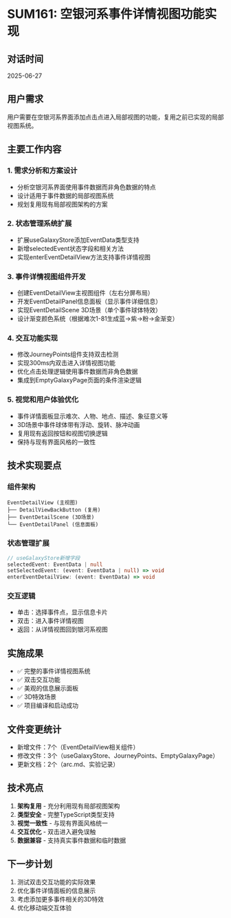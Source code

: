 # SUM161: 空银河系事件详情视图功能实现

## 对话时间
2025-06-27

## 用户需求
用户需要在空银河系界面添加点击点进入局部视图的功能，复用之前已实现的局部视图系统。

## 主要工作内容

### 1. 需求分析和方案设计
- 分析空银河系界面使用事件数据而非角色数据的特点
- 设计适用于事件数据的局部视图系统
- 规划复用现有局部视图架构的方案

### 2. 状态管理系统扩展
- 扩展useGalaxyStore添加EventData类型支持
- 新增selectedEvent状态字段和相关方法
- 实现enterEventDetailView方法支持事件详情视图

### 3. 事件详情视图组件开发
- 创建EventDetailView主视图组件（左右分屏布局）
- 开发EventDetailPanel信息面板（显示事件详细信息）
- 实现EventDetailScene 3D场景（单个事件球体特效）
- 设计渐变颜色系统（根据难次1-81生成蓝→紫→粉→金渐变）

### 4. 交互功能实现
- 修改JourneyPoints组件支持双击检测
- 实现300ms内双击进入详情视图功能
- 优化点击处理逻辑使用事件数据而非角色数据
- 集成到EmptyGalaxyPage页面的条件渲染逻辑

### 5. 视觉和用户体验优化
- 事件详情面板显示难次、人物、地点、描述、象征意义等
- 3D场景中事件球体带有浮动、旋转、脉冲动画
- 复用现有返回按钮和视图切换逻辑
- 保持与现有界面风格的一致性

## 技术实现要点

### 组件架构
```
EventDetailView (主视图)
├── DetailViewBackButton (复用)
├── EventDetailScene (3D场景)
└── EventDetailPanel (信息面板)
```

### 状态管理扩展
```typescript
// useGalaxyStore新增字段
selectedEvent: EventData | null
setSelectedEvent: (event: EventData | null) => void
enterEventDetailView: (event: EventData) => void
```

### 交互逻辑
- 单击：选择事件点，显示信息卡片
- 双击：进入事件详情视图
- 返回：从详情视图回到银河系视图

## 实施成果
- ✅ 完整的事件详情视图系统
- ✅ 双击交互功能
- ✅ 美观的信息展示面板
- ✅ 3D特效场景
- ✅ 项目编译和启动成功

## 文件变更统计
- 新增文件：7个（EventDetailView相关组件）
- 修改文件：3个（useGalaxyStore、JourneyPoints、EmptyGalaxyPage）
- 更新文档：2个（arc.md、实验记录）

## 技术亮点
1. **架构复用** - 充分利用现有局部视图架构
2. **类型安全** - 完整TypeScript类型支持
3. **视觉一致性** - 与现有界面风格统一
4. **交互优化** - 双击进入避免误触
5. **数据兼容** - 支持真实事件数据和临时数据

## 下一步计划
1. 测试双击交互功能的实际效果
2. 优化事件详情面板的信息展示
3. 考虑添加更多事件相关的3D特效
4. 优化移动端交互体验
